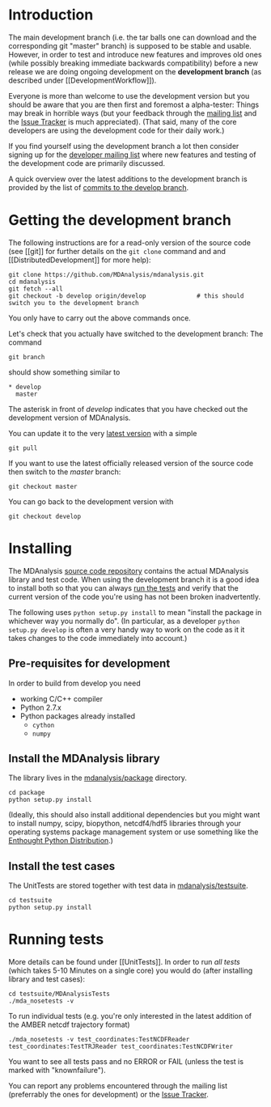 # Introduction #

The main development branch (i.e. the tar balls one can download and the corresponding git "master" branch) is supposed to be  stable and usable. However, in order to test and introduce new features and improves old ones (while possibly breaking immediate backwards compatibility) before a new release we are doing ongoing development on the **development branch** (as described under [[DevelopmentWorkflow]]).

Everyone is more than welcome to use the development version but you should be aware that you are then first and foremost a alpha-tester: Things may break in horrible ways (but your feedback through the [mailing list](http://groups.google.com/group/mdnalysis-discussion) and the [Issue Tracker](https://github.com/MDAnalysis/mdanalysis/issues) is much appreciated). (That said, many of the core developers are using the development code for their daily work.)

If you find yourself using the development branch a lot then consider signing up for the [developer mailing list](http://groups.google.com/group/mdnalysis-devel) where new features and testing of the development code are primarily discussed.

A quick overview over the latest additions to the development branch is provided by the list of [commits to the develop branch](https://github.com/MDAnalysis/mdanalysis/commits/develop).


# Getting the development branch #

The following instructions are for a read-only version of the source code (see [[git]] for further details on the `git clone` command and and [[DistributedDevelopment]] for more help):
```
git clone https://github.com/MDAnalysis/mdanalysis.git
cd mdanalysis
git fetch --all
git checkout -b develop origin/develop              # this should switch you to the development branch
```
You only have to carry out the above commands once.

Let's check that you actually have switched to the development branch: The command
```
git branch
```
should show something similar to
```
* develop
  master
```
The asterisk in front of _develop_ indicates that you have checked out the development version of MDAnalysis.

You can update it to the very [latest version](https://github.com/MDAnalysis/mdanalysis/tree/develop) with a simple
```
git pull
```

If you want to use the latest officially released version of the source code then switch to the _master_ branch:
```
git checkout master
```
You can go back to the development version with
```
git checkout develop
```


# Installing #
The MDAnalysis [source code repository](Source) contains the actual MDAnalysis library and test code. When using the development branch it is a good idea to install both so that you can always [run the tests](UnitTests) and verify that the current version of the code you're using has not been broken inadvertently.

The following uses `python setup.py install` to mean "install the package in whichever way you normally do". (In particular, as a developer `python setup.py develop` is often a very handy way to work on the code as it it takes changes to the code immediately into account.)

## Pre-requisites for development ##
In order to build from develop you need
* working C/C++ compiler
* Python 2.7.x
* Python packages already installed
  * `cython`
  * `numpy`

## Install the MDAnalysis library ##
The library lives in the [mdanalysis/package](https://github.com/MDAnalysis/mdanalysis/tree/develop/package) directory.
```
cd package
python setup.py install
```
(Ideally, this should also install additional dependencies but you might want to install numpy, scipy, biopython, netcdf4/hdf5 libraries through your operating systems package management system or use something like the [Enthought Python Distribution](https://www.enthought.com/products/epd/).)

## Install the test cases ##
The UnitTests are stored together with test data in [mdanalysis/testsuite](https://github.com/MDAnalysis/mdanalysis/tree/develop/testsuite).
```
cd testsuite
python setup.py install
```

# Running tests #
More details can be found under [[UnitTests]]. In order to run _all tests_ (which takes 5-10 Minutes on a single core) you would do (after installing library and test cases):
```
cd testsuite/MDAnalysisTests
./mda_nosetests -v
```

To run individual tests (e.g. you're only interested in the latest addition of the AMBER netcdf trajectory format)
```
./mda_nosetests -v test_coordinates:TestNCDFReader  test_coordinates:TestTRJReader test_coordinates:TestNCDFWriter
```

You want to see all tests pass and no ERROR or FAIL (unless the test is marked with "knownfailure").

You can report any problems encountered through the mailing list (preferrably the ones for development) or the [Issue Tracker](https://github.com/MDAnalysis/mdanalysis/issues).

